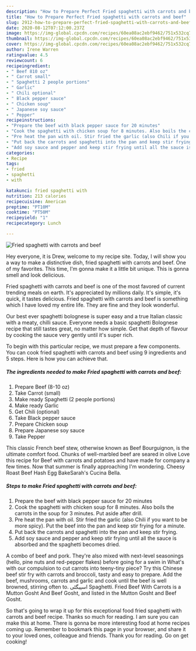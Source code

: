 ```yaml
---
description: "How to Prepare Perfect Fried spaghetti with carrots and beef"
title: "How to Prepare Perfect Fried spaghetti with carrots and beef"
slug: 2912-how-to-prepare-perfect-fried-spaghetti-with-carrots-and-beef
date: 2020-08-12T07:12:00.237Z
image: https://img-global.cpcdn.com/recipes/60ea08ac2ebf9462/751x532cq70/fried-spaghetti-with-carrots-and-beef-recipe-main-photo.jpg
thumbnail: https://img-global.cpcdn.com/recipes/60ea08ac2ebf9462/751x532cq70/fried-spaghetti-with-carrots-and-beef-recipe-main-photo.jpg
cover: https://img-global.cpcdn.com/recipes/60ea08ac2ebf9462/751x532cq70/fried-spaghetti-with-carrots-and-beef-recipe-main-photo.jpg
author: Irene Warren
ratingvalue: 4.5
reviewcount: 6
recipeingredient:
- " Beef 810 oz"
- " Carrot small"
- " Spaghetti 2 people portions"
- " Garlic"
- " Chili optional"
- " Black pepper sauce"
- " Chicken soup"
- " Japanese soy sauce"
- " Pepper"
recipeinstructions:
- "Prepare the beef with black pepper sauce for 20 minutes"
- "Cook the spaghetti with chicken soup for 8 minutes. Also boils the carrots in the soup for 3 minutes. Put aside after drill."
- "Pre heat the pan with oil. Stir fried the garlic (also Chili if you want to be more spicy). Put the beef into the pan and keep stir frying for a minute."
- "Put back the carrots and spaghetti into the pan and keep stir frying."
- "Add soy sauce and pepper and keep stir frying until all the sauce is absorbed and the spaghetti becomes dried."
categories:
- Recipe
tags:
- fried
- spaghetti
- with

katakunci: fried spaghetti with 
nutrition: 213 calories
recipecuisine: American
preptime: "PT10M"
cooktime: "PT50M"
recipeyield: "1"
recipecategory: Lunch

---
```



![Fried spaghetti with carrots and beef](https://img-global.cpcdn.com/recipes/60ea08ac2ebf9462/751x532cq70/fried-spaghetti-with-carrots-and-beef-recipe-main-photo.jpg)

Hey everyone, it is Drew, welcome to my recipe site. Today, I will show you a way to make a distinctive dish, fried spaghetti with carrots and beef. One of my favorites. This time, I'm gonna make it a little bit unique. This is gonna smell and look delicious.

Fried spaghetti with carrots and beef is one of the most favored of current trending meals on earth. It's appreciated by millions daily. It's simple, it's quick, it tastes delicious. Fried spaghetti with carrots and beef is something which I have loved my entire life. They are fine and they look wonderful.

Our best ever spaghetti bolognese is super easy and a true Italian classic with a meaty, chilli sauce. Everyone needs a basic spaghetti Bolognese recipe that still tastes great, no matter how simple. Get that depth of flavour by cooking the sauce very gently until it&#39;s super rich.


To begin with this particular recipe, we must prepare a few components. You can cook fried spaghetti with carrots and beef using 9 ingredients and 5 steps. Here is how you can achieve that.

<!--inarticleads1-->

##### The ingredients needed to make Fried spaghetti with carrots and beef:

1. Prepare  Beef (8-10 oz)
1. Take  Carrot (small)
1. Make ready  Spaghetti (2 people portions)
1. Make ready  Garlic
1. Get  Chili (optional)
1. Take  Black pepper sauce
1. Prepare  Chicken soup
1. Prepare  Japanese soy sauce
1. Take  Pepper


This classic French beef stew, otherwise known as Beef Bourguignon, is the ultimate comfort food. Chunks of well-marbled beef are seared in olive Love this recipe for Beef with carrots and potatoes and have made for company a few times. Now that summer is finally approaching I&#39;m wondering. Cheesy Roast Beef Hash Egg BakeSarah&#39;s Cucina Bella. 

<!--inarticleads2-->

##### Steps to make Fried spaghetti with carrots and beef:

1. Prepare the beef with black pepper sauce for 20 minutes
1. Cook the spaghetti with chicken soup for 8 minutes. Also boils the carrots in the soup for 3 minutes. Put aside after drill.
1. Pre heat the pan with oil. Stir fried the garlic (also Chili if you want to be more spicy). Put the beef into the pan and keep stir frying for a minute.
1. Put back the carrots and spaghetti into the pan and keep stir frying.
1. Add soy sauce and pepper and keep stir frying until all the sauce is absorbed and the spaghetti becomes dried.


A combo of beef and pork. They&#39;re also mixed with next-level seasonings (hello, pine nuts and red-pepper flakes) before going for a swim in What&#39;s with our compulsion to cut carrots into teeny-tiny piece? Try this Chinese beef stir fry with carrots and broccoli, tasty and easy to prepare. Add the beef, mushrooms, carrots and garlic and cook until the beef is well browned, stirring often to. اسپیگٹی Spaghetti. Fried Beef With Carrots is a Mutton Gosht And Beef Gosht, and listed in the Mutton Gosht and Beef Gosht. 

So that's going to wrap it up for this exceptional food fried spaghetti with carrots and beef recipe. Thanks so much for reading. I am sure you can make this at home. There is gonna be more interesting food at home recipes coming up. Remember to bookmark this page in your browser, and share it to your loved ones, colleague and friends. Thank you for reading. Go on get cooking!
